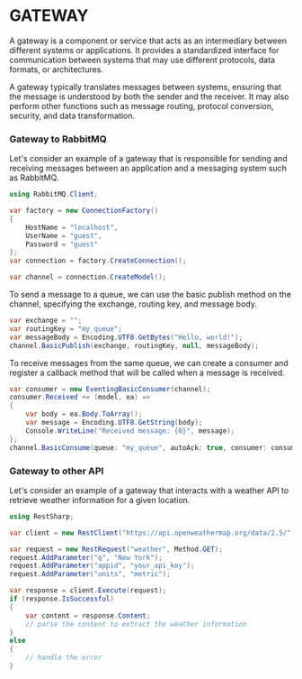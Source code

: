 # GATEWAY

A gateway is a component or service that acts as an intermediary between different systems or applications. It provides a standardized interface for communication between systems that may use different protocols, data formats, or architectures.

A gateway typically translates messages between systems, ensuring that the message is understood by both the sender and the receiver. It may also perform other functions such as message routing, protocol conversion, security, and data transformation.

### Gateway to RabbitMQ

Let's consider an example of a gateway that is responsible for sending and receiving messages between an application and a messaging system such as RabbitMQ.

```c#
using RabbitMQ.Client;

var factory = new ConnectionFactory()
{
    HostName = "localhost",
    UserName = "guest",
    Password = "guest"
};
var connection = factory.CreateConnection();
```

```c#
var channel = connection.CreateModel();
```

To send a message to a queue, we can use the basic publish method on the channel, specifying the exchange, routing key, and message body.

```c#
var exchange = "";
var routingKey = "my_queue";
var messageBody = Encoding.UTF8.GetBytes("Hello, world!");
channel.BasicPublish(exchange, routingKey, null, messageBody);
```

To receive messages from the same queue, we can create a consumer and register a callback method that will be called when a message is received.

```c#
var consumer = new EventingBasicConsumer(channel);
consumer.Received += (model, ea) =>
{
    var body = ea.Body.ToArray();
    var message = Encoding.UTF8.GetString(body);
    Console.WriteLine("Received message: {0}", message);
};
channel.BasicConsume(queue: "my_queue", autoAck: true, consumer: consumer);
```

### Gateway to other API

Let's consider an example of a gateway that interacts with a weather API to retrieve weather information for a given location.

```c#
using RestSharp;

var client = new RestClient("https://api.openweathermap.org/data/2.5/");
```

```c#
var request = new RestRequest("weather", Method.GET);
request.AddParameter("q", "New York");
request.AddParameter("appid", "your_api_key");
request.AddParameter("units", "metric");
```

```c#
var response = client.Execute(request);
if (response.IsSuccessful)
{
    var content = response.Content;
    // parse the content to extract the weather information
}
else
{
    // handle the error
}
```

